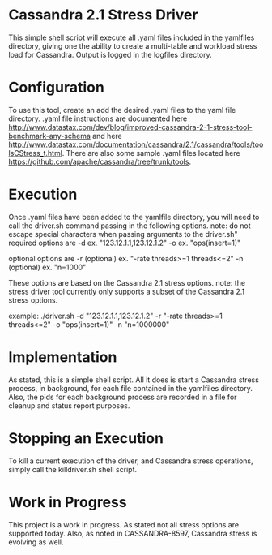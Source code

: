 Cassandra 2.1 Stress Driver
==========================

This simple shell script will execute all .yaml files included in the yamlfiles directory, giving one the ability to create a multi-table and workload stress load for Cassandra.
Output is logged in the logfiles directory.

# Configuration
To use this tool, create an add the desired .yaml files to the yaml file directory.
.yaml file instructions are documented here http://www.datastax.com/dev/blog/improved-cassandra-2-1-stress-tool-benchmark-any-schema and here http://www.datastax.com/documentation/cassandra/2.1/cassandra/tools/toolsCStress_t.html. There are also some sample .yaml files located here https://github.com/apache/cassandra/tree/trunk/tools.

# Execution
Once .yaml files have been added to the yamlfile directory, you will need to call the driver.sh command passing in the following options.
note: do not escape special characters when passing arguments to the driver.sh"
required options are
-d <nodes> ex. "123.12.1.1,123.12.1.2"
-o <ops> ex. "ops(insert=1)"

optional options are
-r <rate> (optional) ex. "-rate threads>=1 threads<=2"
-n <number of ops> (optional) ex. "n=1000"

These options are based on the Cassandra 2.1 stress options.
note: the stress driver tool currently only supports a subset of the Cassandra 2.1 stress options.

example: ./driver.sh -d "123.12.1.1,123.12.1.2" -r "-rate threads>=1 threads<=2" -o "ops(insert=1)" -n "n=1000000"

# Implementation
As stated, this is a simple shell script.  All it does is start a Cassandra stress process, in background, for each file contained in the yamlfiles directory.  Also, the pids for each background process are recorded in a file for cleanup and status report purposes.

# Stopping an Execution
To kill a current execution of the driver, and Cassandra stress operations, simply call the killdriver.sh shell script.

# Work in Progress
This project is a work in progress.  As stated not all stress options are supported today.  Also, as noted in CASSANDRA-8597, Cassandra stress is evolving as well.

